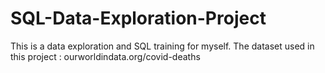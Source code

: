 # SQL-Data-Exploration-Project

This is a data exploration and SQL training for myself.
The dataset used in this project : ourworldindata.org/covid-deaths
